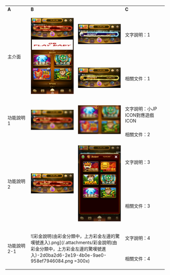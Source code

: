 <table>
	<tbody>
<tr>
<td><b>A</b></td>
<td colspan="2"><b>B</b></td>
<td><b>C</b></td>
</tr>
		<tr>
			<td width="150px" rowspan="2">主介面</td>
			<td width="300px" rowspan="2">

![彩金 皇冠.png](/.attachments/彩金%20皇冠-d7b1680a-91b7-441f-b944-dd4e41051ee1.png)
</td>
			<td width="300px">

![太極彩金.PNG](/.attachments/太極彩金-3d8e8f03-ace4-44c0-83e2-a5b7f15c3368.PNG)
</td>
			<td width="300px">文字說明：1<br></td>
		</tr>
		<tr>
			<td width="300px">

![金塊彩金.PNG](/.attachments/金塊彩金-044f99d9-d1da-4f7c-9271-7b63a92ccbec.PNG)
</td>
			<td width="300px">相關文件：1<br></td>
		</tr>
		<tr>
			<td width="150px" rowspan="2">功能說明1</td>
			<td width="300px" rowspan="2">

![IMG_20200610_170905.jpg](/.attachments/IMG_20200610_170905-958c645a-bb9d-404d-9b11-14c88d671519.jpg)
</td>
			<td width="300px" rowspan="2">

![遊戲icon 強調.jpg](/.attachments/遊戲icon%20強調-480225c1-3ea3-4c5f-b8d8-d9310a9c4ca2.jpg)
</td>
			<td width="300px">文字說明：小JP ICON對應遊戲ICON<br></td>
		</tr>
		<tr>
			<td width="300px">相關文件：2<br></td>
		</tr>
		<tr>
			<td width="150px" rowspan="2">功能說明2</td>
			<td width="300px" rowspan="2">

![彩金 皇冠01.png](/.attachments/彩金%20皇冠01-4de2ac7b-fd2e-43ed-9a00-b5d57d19b5ae.png)
</td>
			<td width="300px" rowspan="2">

![彩金 分類.png](/.attachments/彩金%20分類-f349cb88-4365-45c1-9ecf-01322df6bb25.png)
</td>
			<td width="300px">文字說明：3<br></td>
		</tr>
		<tr>
			<td width="300px">相關文件：3<br></td>
		</tr>
		<tr>
			<td width="150px" rowspan="2">功能說明2-1</td>
			<td width="300px" rowspan="2" colspan="2">

![彩金說明(由彩金分類中，上方彩金左邊的驚嘆號進入).png](/.attachments/彩金說明(由彩金分類中，上方彩金左邊的驚嘆號進入)-2d0ba2d6-2e19-4b0e-9ae0-958ef7946084.png =300x)
</td>
			<td width="300px">文字說明：4<br></td>
		</tr>
		<tr>
			<td width="300px">相關文件：4<br></td>
		</tr>
	</tbody>
</table>

<p>&nbsp;</p>

